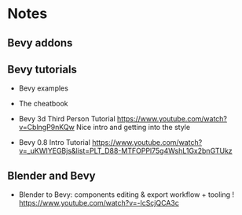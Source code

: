 # Notes


## Bevy addons



## Bevy tutorials

- Bevy examples

- The cheatbook

- Bevy 3d Third Person Tutorial
    https://www.youtube.com/watch?v=CblngP9nKQw
    Nice intro and getting into the style

- Bevy 0.8 Intro Tutorial
    https://www.youtube.com/watch?v=_uKWIYEGBjs&list=PLT_D88-MTFOPPl75g4WshL1Gx2bnGTUkz


## Blender and Bevy

- Blender to Bevy: components editing & export workflow + tooling !
    https://www.youtube.com/watch?v=-lcScjQCA3c